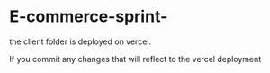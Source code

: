 # E-commerce-sprint-

the client folder is deployed on vercel.

If you commit any changes that will reflect to the vercel deployment
